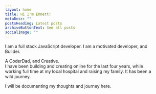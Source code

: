 ```yaml
---
layout: home
title: Hi I'm Emmett!
metaDesc: ""
postsHeading: Latest posts
archiveButtonText: See all posts
socialImage: ""
---
```

I am a full stack JavaScript developer. I am a motivated developer, and Builder. 

A CoderDad, and Creative.\
I have been building and creating online for the last four years, while working full time at my local hospital and raising my family. It has been a wild journey.

I will be documenting my thoughts and journey here.